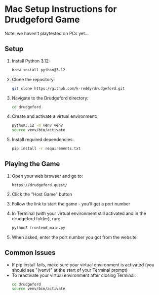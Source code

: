 # Mac Setup Instructions for Drudgeford Game
Note: we haven't playtested on PCs yet...

## Setup

1. Install Python 3.12:
   ```bash
   brew install python@3.12
   ```

2. Clone the repository:
   ```bash
   git clone https://github.com/k-reddy/drudgeford.git
   ```

3. Navigate to the Drudgeford directory:
   ```bash
   cd drudgeford
   ```

4. Create and activate a virtual environment:
   ```bash
   python3.12 -m venv venv
   source venv/bin/activate
   ```

5. Install required dependencies:
   ```bash
   pip install -r requirements.txt
   ```

## Playing the Game

1. Open your web browser and go to:
   ```
   https://drudgeford.quest/
   ```

2. Click the "Host Game" button

3. Follow the link to start the game - you'll get a port number

4. In Terminal (with your virtual environment still activated and in the drudgeford folder), run:
   ```bash
   python3 frontend_main.py
   ```

5. When asked, enter the port number you got from the website

## Common Issues
- If pip install fails, make sure your virtual environment is activated (you should see "(venv)" at the start of your Terminal prompt)
- To reactivate your virtual environment after closing Terminal:
  ```bash
  cd drudgeford
  source venv/bin/activate
  ```